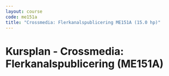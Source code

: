 ```yaml
---
layout: course
code: me151a
title: "Crossmedia: Flerkanalspublicering ME151A (15.0 hp)"
---
```


# Kursplan - Crossmedia: Flerkanalspublicering (ME151A)

